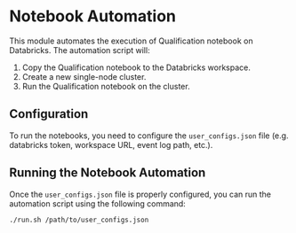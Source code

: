 # Notebook Automation

This module automates the execution of Qualification notebook on Databricks. The automation script will:
1. Copy the Qualification notebook to the Databricks workspace.
2. Create a new single-node cluster.
3. Run the Qualification notebook on the cluster.


## Configuration

To run the notebooks, you need to configure the `user_configs.json` file (e.g. databricks token, workspace URL, event log path, etc.).

## Running the Notebook Automation

Once the `user_configs.json` file is properly configured, you can run the automation script using the following command:

```bash
./run.sh /path/to/user_configs.json
```
